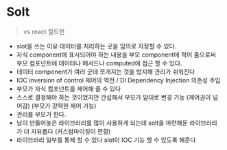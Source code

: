 # Solt
> vs react 칠드런
* slot을 쓰는 이유 데이터를 처리하는 곳을 임의로 지정할 수 있다.
* 자식 component에 표시되어야 하는 내용을 부모 component에 적어 줌으로써 부모 컴포넌트에 데이터나 메서드나 computed에 접근 할 수 있다.
* 데이터 component가 여러 군데 쪼개지는 것을 방지해 관리가 쉬워진다
* IOC inversion of control 제어의 역전 / DI Dependency Injection 의존성 주입
* 부모가 자식 컴포넌트를 제어해 줄 수 있다
* 스스로 결정해야 하는 것이었지만 간섭해서 부모가 맘대로 변경 가능 (제어권이 넘어감) (부모가 강력한 제어 가능)
* 관리를 부모가 한다.
* 남이 만들어놓은 라이브러리를 많이 사용하게 되는데 solt을 마련해둔 라이브러리가 더 자유롭다 (커스텀마이징이 편함)
* 라이브러리 일부를 통제 할 수 있다 slot이 IOC 기능 할 수 있도록 해준다
